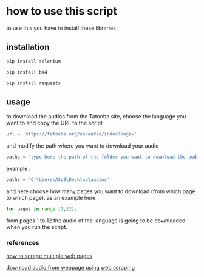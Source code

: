 # how to use this script
to use this you have to install these libraries :
## installation
```bash
pip install selenium
```
```bash
pip install bs4
```
```bash
pip install requests
```
## usage
to download the audios from the Tatoeba site, choose the language you want to  and copy the URL to the script  
```python
url = 'https://tatoeba.org/en/audio/index?page='
```
and modify the path where you want to download your audio
```python
paths = 'type here the path of the folder you want to download the audio into'
```
example :
```python
paths = 'C:\Users\ASUS\Desktop\audios'
```
and here choose how many pages you want to download (from which page to which page). 
as an example here 
```python
for pages in range (1,12):
```
from pages 1 to 12 the audio of the language is going to be downloaded when you run the script.
### references 
[how to scrape multiple web pages](https://www.geeksforgeeks.org/how-to-scrape-multiple-pages-of-a-website-using-python/)

[download audio from webpage using web scraping](https://stackoverflow.com/questions/59539194/how-to-download-all-mp3-url-as-mp3-from-a-webpage-using-python3)
